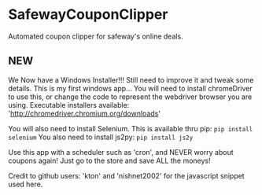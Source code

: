 # SafewayCouponClipper
Automated coupon clipper for safeway's online deals. 

## NEW 
We Now have a Windows Installer!!! Still need to improve it and tweak some details. This is my first windows app...
You will need to install chromeDriver to use this, or  change the code to represent the webdriver browser you are using.
Executable installers available: 'http://chromedriver.chromium.org/downloads'

You will also need to install Selenium. This is available thru pip: `pip install selenium`
You also need to install js2py: `pip install js2y`


Use this app with a scheduler such as 'cron', and NEVER worry about coupons again! Just go to the store and save ALL the moneys!

Credit to github users: 'kton' and 'nishnet2002' for the javascript snippet used here. 
